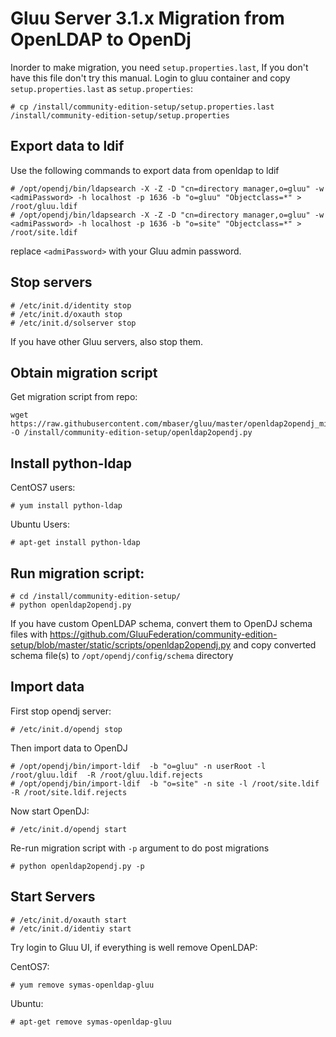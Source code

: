 # Gluu Server 3.1.x Migration from OpenLDAP to OpenDj

Inorder to make migration, you need `setup.properties.last`, If you don't have this
file don't try this manual. Login to gluu container and copy `setup.properties.last` as `setup.properties`:

```
# cp /install/community-edition-setup/setup.properties.last /install/community-edition-setup/setup.properties
```

## Export data to ldif

Use the following commands to export data from openldap to ldif

``` 
# /opt/opendj/bin/ldapsearch -X -Z -D "cn=directory manager,o=gluu" -w <admiPassword> -h localhost -p 1636 -b "o=gluu" "Objectclass=*" > /root/gluu.ldif
# /opt/opendj/bin/ldapsearch -X -Z -D "cn=directory manager,o=gluu" -w <admiPassword> -h localhost -p 1636 -b "o=site" "Objectclass=*" > /root/site.ldif
```

replace `<admiPassword>` with your Gluu admin password.

## Stop servers

```
# /etc/init.d/identity stop
# /etc/init.d/oxauth stop
# /etc/init.d/solserver stop
```

If you have other Gluu servers, also stop them.

## Obtain migration script

Get migration script from repo:

```
wget https://raw.githubusercontent.com/mbaser/gluu/master/openldap2opendj_migration/openldap2opendj.py -O /install/community-edition-setup/openldap2opendj.py

```

## Install python-ldap

CentOS7 users:

```
# yum install python-ldap
```

Ubuntu Users:

```
# apt-get install python-ldap
```

## Run migration script:

```
# cd /install/community-edition-setup/
# python openldap2opendj.py
```

If you have custom OpenLDAP schema, convert them to OpenDJ schema files with 
https://github.com/GluuFederation/community-edition-setup/blob/master/static/scripts/openldap2opendj.py
and copy converted schema file(s) to `/opt/opendj/config/schema` directory

## Import data

First stop opendj server:

```
# /etc/init.d/opendj stop
```

Then import data to OpenDJ

```
# /opt/opendj/bin/import-ldif  -b "o=gluu" -n userRoot -l /root/gluu.ldif  -R /root/gluu.ldif.rejects
# /opt/opendj/bin/import-ldif  -b "o=site" -n site -l /root/site.ldif  -R /root/site.ldif.rejects
```

Now start OpenDJ:

```
# /etc/init.d/opendj start
```

Re-run migration script with `-p` argument to do post migrations

```
# python openldap2opendj.py -p
```

## Start Servers
```
# /etc/init.d/oxauth start
# /etc/init.d/identiy start
```

Try login to Gluu UI, if everything is well remove OpenLDAP:

CentOS7:

```
# yum remove symas-openldap-gluu
```

Ubuntu:

```
# apt-get remove symas-openldap-gluu
```
